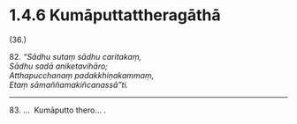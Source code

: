

# 1.4.6 Kumāputtattheragāthā




(36.)

82\. _“Sādhu sutaṃ sādhu caritakaṃ,_  
_Sādhu sadā aniketavihāro;_  
_Atthapucchanaṃ padakkhiṇakammaṃ,_  
_Etaṃ sāmaññamakiñcanassā”ti._  


---

83\. …  Kumāputto thero… .





